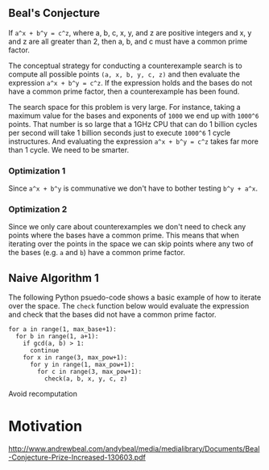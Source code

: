 ## Beal's Conjecture

If `a^x + b^y = c^z`, where a, b, c, x, y, and z are positive integers and x, y and z are all greater than 2, then a, b, and c must have a common prime factor.

The conceptual strategy for conducting a counterexample search is to compute all possible points `(a, x, b, y, c, z)` and then evaluate the expression `a^x + b^y = c^z`. If the expression holds and the bases do not have a common prime factor, then a counterexample has been found.

The search space for this problem is very large. For instance, taking a maximum value for the bases and exponents of `1000` we end up with `1000^6` points. That number is so large that a 1GHz CPU that can do 1 billion cycles per second will take 1 billion seconds just to execute `1000^6` 1 cycle instructures. And evaluating the expression `a^x + b^y = c^z` takes far more than 1 cycle. We need to be smarter.

### Optimization 1

Since `a^x + b^y` is communative we don't have to bother testing `b^y + a^x`.

### Optimization 2

Since we only care about counterexamples we don't need to check any points where the bases have a common prime. This means that when iterating over the points in the space we can skip points where any two of the bases (e.g. `a` and `b`) have a common prime factor.

## Naive Algorithm 1

The following Python psuedo-code shows a basic example of how to iterate over the space. The `check` function below would evaluate the expression and check that the bases did not have a common prime factor.

    for a in range(1, max_base+1):
      for b in range(1, a+1):
        if gcd(a, b) > 1:
          continue
        for x in range(3, max_pow+1):
          for y in range(1, max_pow+1):
            for c in range(3, max_pow+1):
              check(a, b, x, y, c, z)

Avoid recomputation

# Motivation

http://www.andrewbeal.com/andybeal/media/medialibrary/Documents/Beal-Conjecture-Prize-Increased-130603.pdf
